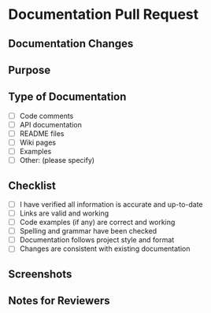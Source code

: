# Documentation Pull Request

## Documentation Changes
<!-- Describe the documentation changes made in this PR -->

## Purpose
<!-- Explain why these documentation changes were necessary -->

## Type of Documentation
- [ ] Code comments
- [ ] API documentation
- [ ] README files
- [ ] Wiki pages
- [ ] Examples
- [ ] Other: (please specify)

## Checklist
- [ ] I have verified all information is accurate and up-to-date
- [ ] Links are valid and working
- [ ] Code examples (if any) are correct and working
- [ ] Spelling and grammar have been checked
- [ ] Documentation follows project style and format
- [ ] Changes are consistent with existing documentation

## Screenshots
<!-- If applicable, add before/after screenshots of documentation changes -->

## Notes for Reviewers
<!-- Any specific areas that need particular attention from reviewers -->
